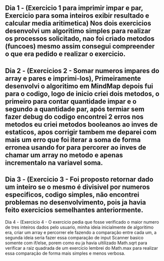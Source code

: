 Dia 1 - (Exercicio 1 para imprimir impar e par, 
Exercicio para soma inteiros exibir resultado e calcular media aritimetica)
Nos dois exercicios desenvolvi um algoritimo simples para realizar os processos solicitado,
nao foi criado metodos (funcoes) mesmo assim consegui compreender o que era pedido e realizar o exercicio.
---------------------------------------------------------------------------------------------------------
Dia 2 - (Exercicios 2 - Somar numeros impares do array e pares e imprimi-los), Primeiramente desenvolvi o algoritimo em MindMap
depois fui para o codigo, logo de inicio criei dois metodos, o primeiro para contar quantidade impar e o segundo a quantidade par,
após termiar sem fazer debug do codigo encontrei 2 erros nos metodos eu criei metodos booleanos ao inves de estaticos, apos corrigir tambem
me deparei com mais um erro que foi iterar a soma de forma erronea usando for para percorer ao inves de chamar um array no metodo e apenas 
incrementalo na variavel soma.
---------------------------------------------------------------------------------------------------
Dia 3 - (Exercicio 3 - Foi proposto retornar dado um inteiro se o mesmo é divisivel por numeros especificos, codigo simples, não encontrei
problemas no desenvolvimento, pois ja havia feito exercicios semelhantes anteriormente.
------------------------------------------------------------------------------------
Dia 4 - (Exercicio 4 - O exercicio pedia que fosse verificado o maior numero de tres inteiros dados pelo usuario, minha ideia inicialmente de algoritimo era,
criar um array e percorrer ele fazendo a comparação entre cada um, a segunda ideia seria fazer essa comparação de input Scanner basico somente com if/else, porem 
como eu ja havia ultilizado Math.sqrt para verificar a raiz quadrada de um exercicio lembrei do Math.max para realizar essa comparação de forma mais simples e menos
verbosa.
